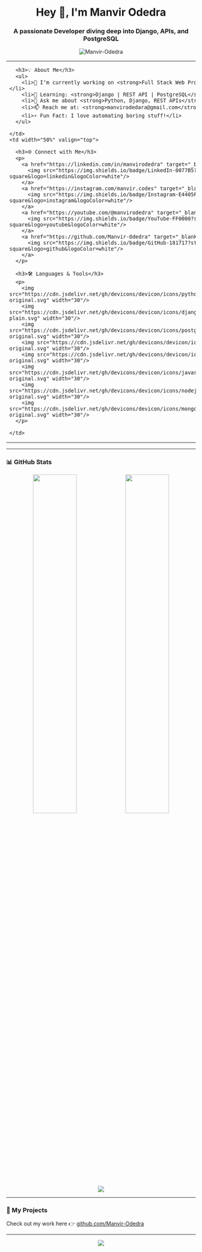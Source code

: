 <h1 align="center">Hey 👋, I'm Manvir Odedra</h1>
<h3 align="center">A passionate Developer diving deep into Django, APIs, and PostgreSQL</h3>

<p align="center">
  <img src="https://komarev.com/ghpvc/?username=Manvir-Odedra&label=Profile%20views&color=0e75b6&style=flat" alt="Manvir-Odedra" />
</p>

<table>
  <tr>
    <td width="50%" valign="top">

      <h3>💡 About Me</h3>
      <ul>
        <li>🔭 I’m currently working on <strong>Full Stack Web Projects</strong></li>
        <li>🌱 Learning: <strong>Django | REST API | PostgreSQL</strong></li>
        <li>💬 Ask me about <strong>Python, Django, REST APIs</strong></li>
        <li>📫 Reach me at: <strong>manvirodedara@gmail.com</strong></li>
        <li>⚡ Fun Fact: I love automating boring stuff!</li>
      </ul>

    </td>
    <td width="50%" valign="top">

      <h3>🌐 Connect with Me</h3>
      <p>
        <a href="https://linkedin.com/in/manvirodedra" target="_blank">
          <img src="https://img.shields.io/badge/LinkedIn-0077B5?style=flat-square&logo=linkedin&logoColor=white"/>
        </a>
        <a href="https://instagram.com/manvir.codes" target="_blank">
          <img src="https://img.shields.io/badge/Instagram-E4405F?style=flat-square&logo=instagram&logoColor=white"/>
        </a>
        <a href="https://youtube.com/@manvirodedra" target="_blank">
          <img src="https://img.shields.io/badge/YouTube-FF0000?style=flat-square&logo=youtube&logoColor=white"/>
        </a>
        <a href="https://github.com/Manvir-Odedra" target="_blank">
          <img src="https://img.shields.io/badge/GitHub-181717?style=flat-square&logo=github&logoColor=white"/>
        </a>
      </p>

      <h3>🛠️ Languages & Tools</h3>
      <p>
        <img src="https://cdn.jsdelivr.net/gh/devicons/devicon/icons/python/python-original.svg" width="30"/>
        <img src="https://cdn.jsdelivr.net/gh/devicons/devicon/icons/django/django-plain.svg" width="30"/>
        <img src="https://cdn.jsdelivr.net/gh/devicons/devicon/icons/postgresql/postgresql-original.svg" width="30"/>
        <img src="https://cdn.jsdelivr.net/gh/devicons/devicon/icons/html5/html5-original.svg" width="30"/>
        <img src="https://cdn.jsdelivr.net/gh/devicons/devicon/icons/css3/css3-original.svg" width="30"/>
        <img src="https://cdn.jsdelivr.net/gh/devicons/devicon/icons/javascript/javascript-original.svg" width="30"/>
        <img src="https://cdn.jsdelivr.net/gh/devicons/devicon/icons/nodejs/nodejs-original.svg" width="30"/>
        <img src="https://cdn.jsdelivr.net/gh/devicons/devicon/icons/mongodb/mongodb-original.svg" width="30"/>
      </p>

    </td>
  </tr>
</table>

---

### 📊 GitHub Stats

<p align="center">
  <img src="https://github-readme-stats.vercel.app/api?username=Manvir-Odedra&show_icons=true&theme=radical" width="48%" />
  <img src="https://github-readme-stats.vercel.app/api/top-langs/?username=Manvir-Odedra&layout=compact&theme=radical" width="48%" />
</p>

<p align="center">
  <img src="https://streak-stats.demolab.com?user=Manvir-Odedra&theme=radical&hide_border=false" />
</p>

---

### 🚀 My Projects

Check out my work here 👉 [github.com/Manvir-Odedra](https://github.com/Manvir-Odedra)

---

<p align="center">
  <img src="https://readme-typing-svg.herokuapp.com?font=Fira+Code&size=22&pause=1000&color=F70000&center=true&vCenter=true&width=435&lines=Happy+Coding!;Let's+Build+Together!+🚀" />
</p>

